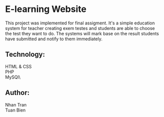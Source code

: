 # E-learning Website
This project was implemented for final assigment. It's a simple education system for teacher creating exem testes and students are able to choose the test they want to do. The systems will mark base on the result students have submitted and notify to them immediately.

## Technology:
HTML & CSS \
PHP\
MySQl\

## Author:
Nhan Tran \
Tuan Bien 
